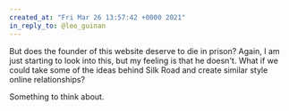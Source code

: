 ```yaml
---
created_at: "Fri Mar 26 13:57:42 +0000 2021"
in_reply_to: @leo_guinan
---
```


But does the founder of this website deserve to die in prison? Again, I am just starting to look into this, but my feeling is that he doesn't. What if we could take some of the ideas behind Silk Road and create similar style online relationships? 

Something to think about.